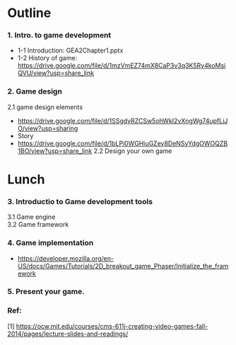 # Outline
### 1. Intro. to game development
   - 1-1 Introduction: GEA2Chapter1.pptx
   - 1-2 History of game: https://drive.google.com/file/d/1mzVmEZ74mX8CaP3v3q3K5Ry4koMsiQVU/view?usp=share_link <br/>
   
### 2. Game design <br/>
 2.1 game design elements 
 - https://drive.google.com/file/d/1SSgdyRZCSw5ohWkI2vXngWg74upfLiJO/view?usp=sharing
 - Story
 - https://drive.google.com/file/d/1bLPi0WGHiuGZey8DeNSyYdgOWOQZB1BO/view?usp=share_link
 2.2 Design your own game <br/>

# Lunch

### 3. Introductio to Game development tools <br/>
   3.1 Game engine <br/>
   3.2 Game framework <br/>
### 4. Game implementation
   - https://developer.mozilla.org/en-US/docs/Games/Tutorials/2D_breakout_game_Phaser/Initialize_the_framework
### 5. Present your game.

### Ref:
[1] https://ocw.mit.edu/courses/cms-611j-creating-video-games-fall-2014/pages/lecture-slides-and-readings/
